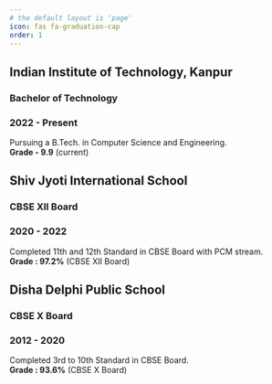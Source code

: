 ```yaml
---
# the default layout is 'page'
icon: fas fa-graduation-cap
order: 1
---
```

<link rel="stylesheet" href="{{ site.baseurl }}/assets/css/education.css">
<div class="timeline">
  <div class="timeline-item">
    <div class="timeline-icon"></div>
    <div class="timeline-content">
      <h2 class="timeline-item-title">Indian Institute of Technology, Kanpur</h2>
      <h3 class="timeline-item-subtitle">Bachelor of Technology</h3>
      <h3 class="timeline-item-date">2022 - Present</h3>
      <p class="timeline-item-content">
        Pursuing a B.Tech. in Computer Science and Engineering. <br>
        <b>Grade - 9.9</b> (current)
      </p>
    </div>
  </div>

  <div class="timeline-item">
    <div class="timeline-icon"></div>
    <div class="timeline-content">
      <h2 class="timeline-item-title">Shiv Jyoti International School</h2>
      <h3 class="timeline-item-subtitle">CBSE XII Board</h3>
      <h3 class="timeline-item-date">2020 - 2022</h3>
      <p class="timeline-item-content">
        Completed 11th and 12th Standard in CBSE Board with PCM stream. <br>
        <b>Grade : 97.2%</b> (CBSE XII Board)
      </p>
    </div>
  </div>

  <div class="timeline-item">
    <div class="timeline-icon"></div>
    <div class="timeline-content">
      <h2 class="timeline-item-title">Disha Delphi Public School</h2>
      <h3 class="timeline-item-subtitle">CBSE X Board</h3>
      <h3 class="timeline-item-date">2012 - 2020</h3>
      <p class="timeline-item-content">
        Completed 3rd to 10th Standard in CBSE Board. <br>
        <b>Grade : 93.6%</b> (CBSE X Board)
      </p>
    </div>
  </div>
</div>

